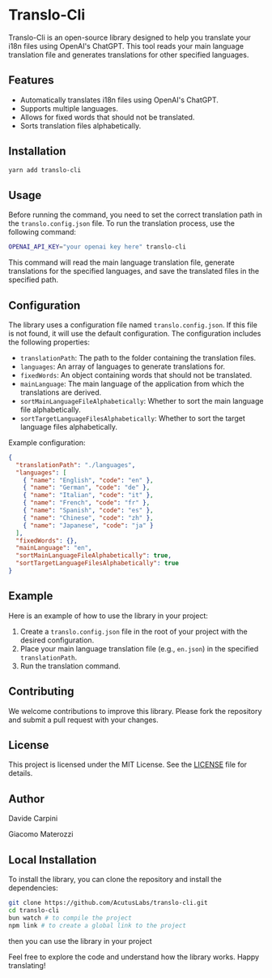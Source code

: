 # Translo-Cli

Translo-Cli is an open-source library designed to help you translate your i18n files using OpenAI's ChatGPT. This tool reads your main language translation file and generates translations for other specified languages.

## Features

- Automatically translates i18n files using OpenAI's ChatGPT.
- Supports multiple languages.
- Allows for fixed words that should not be translated.
- Sorts translation files alphabetically.

## Installation

```bash
yarn add translo-cli
```

## Usage

Before running the command, you need to set the correct translation path in the `translo.config.json` file.
To run the translation process, use the following command:

```bash
OPENAI_API_KEY="your openai key here" translo-cli
```

This command will read the main language translation file, generate translations for the specified languages, and save the translated files in the specified path.

## Configuration

The library uses a configuration file named `translo.config.json`. If this file is not found, it will use the default configuration. The configuration includes the following properties:

- `translationPath`: The path to the folder containing the translation files.
- `languages`: An array of languages to generate translations for.
- `fixedWords`: An object containing words that should not be translated.
- `mainLanguage`: The main language of the application from which the translations are derived.
- `sortMainLanguageFileAlphabetically`: Whether to sort the main language file alphabetically.
- `sortTargetLanguageFilesAlphabetically`: Whether to sort the target language files alphabetically.

Example configuration:

```json
{
  "translationPath": "./languages",
  "languages": [
    { "name": "English", "code": "en" },
    { "name": "German", "code": "de" },
    { "name": "Italian", "code": "it" },
    { "name": "French", "code": "fr" },
    { "name": "Spanish", "code": "es" },
    { "name": "Chinese", "code": "zh" },
    { "name": "Japanese", "code": "ja" }
  ],
  "fixedWords": {},
  "mainLanguage": "en",
  "sortMainLanguageFileAlphabetically": true,
  "sortTargetLanguageFilesAlphabetically": true
}
```

## Example

Here is an example of how to use the library in your project:

1. Create a `translo.config.json` file in the root of your project with the desired configuration.
2. Place your main language translation file (e.g., `en.json`) in the specified `translationPath`.
3. Run the translation command.

## Contributing

We welcome contributions to improve this library. Please fork the repository and submit a pull request with your changes.

## License

This project is licensed under the MIT License. See the [LICENSE](LICENSE) file for details.

## Author

Davide Carpini

Giacomo Materozzi

## Local Installation

To install the library, you can clone the repository and install the dependencies:

```bash
git clone https://github.com/AcutusLabs/translo-cli.git
cd translo-cli
bun watch # to compile the project
npm link # to create a global link to the project
```

then you can use the library in your project

Feel free to explore the code and understand how the library works. Happy translating!

